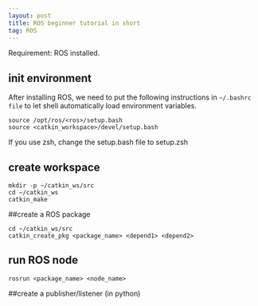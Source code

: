 ```yaml
---
layout: post
title: ROS beginner tutorial in short
tag: ROS
---
```


Requirement:
ROS installed.

## init environment

After installing ROS, we need to put the following instructions in `~/.bashrc file` to let shell automatically load environment variables.
```shell
source /opt/ros/<ros>/setup.bash
source <catkin_workspace>/devel/setup.bash
```

If you use zsh, change the setup.bash file to setup.zsh

## create workspace
```shell
mkdir -p ~/catkin_ws/src
cd ~/catkin_ws
catkin_make
```

##create a ROS package
```shell
cd ~/catkin_ws/src
catkin_create_pkg <package_name> <depend1> <depend2>
```

## run ROS node
```shell
rosrun <package_name> <node_name>
```

##create a publisher/listener (in python)
